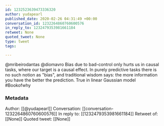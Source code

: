 ```yaml
---
id: 1232523639473336320
author: yudapearl
published_date: 2020-02-26 04:31:49 +00:00
conversation_id: 1232264860760600576
in_reply_to: 1232479353981661184
retweet: None
quoted_tweet: None
type: tweet
tags:

---
```


@mribeirodantas @diomavro Bias due to bad-control only hurts us in causal tasks,
where our target is a causal effect. In purely predictive tasks there is no such notion as "bias", and traditional wisdom says: the more information you have the better the prediction. True in linear Gaussian model #Bookofwhy

### Metadata

Author: [[@yudapearl]]
Conversation: [[conversation-1232264860760600576]]
In reply to: [[1232479353981661184]]
Retweet of: [[None]]
Quoted tweet: [[None]]
